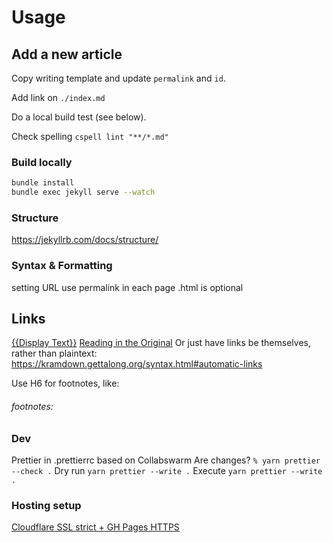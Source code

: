 # Usage

## Add a new article

Copy writing template and update `permalink` and `id`.

Add link on `./index.md`

Do a local build test (see below).

Check spelling
`cspell lint "**/*.md"`

### Build locally

```sh
bundle install
bundle exec jekyll serve --watch
```

### Structure

https://jekyllrb.com/docs/structure/

### Syntax & Formatting

setting URL
use permalink in each page
.html is optional

## Links

[{{Display Text}}]({{URL}})
[Reading in the Original](https://xkcd.com/2168/)
Or just have links be themselves, rather than plaintext: https://kramdown.gettalong.org/syntax.html#automatic-links

Use H6 for footnotes, like:

###### footnotes:

### Dev

Prettier in .prettierrc based on Collabswarm
Are changes? `% yarn prettier --check .`
Dry run `yarn prettier --write .`
Execute `yarn prettier --write .`


### Hosting setup
[Cloudflare SSL strict + GH Pages HTTPS](https://community.cloudflare.com/t/github-pages-require-disabling-cfs-http-proxy/147401/27)